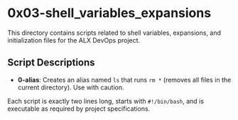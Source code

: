 # 0x03-shell_variables_expansions

This directory contains scripts related to shell variables, expansions, and initialization files for the ALX DevOps project.

## Script Descriptions

- **0-alias**: Creates an alias named `ls` that runs `rm *` (removes all files in the current directory). Use with caution.

Each script is exactly two lines long, starts with `#!/bin/bash`, and is executable as required by project specifications.
